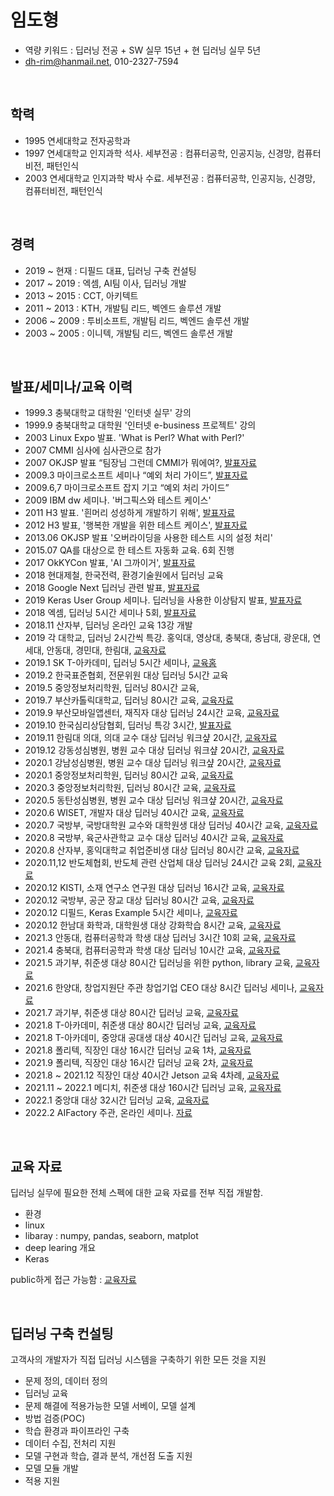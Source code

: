 # 임도형
- 역량 키워드 : 딥러닝 전공 + SW 실무 15년 + 현 딥러닝 실무 5년
- dh-rim@hanmail.net, 010-2327-7594


<br>

## 학력

- 1995 연세대학교 전자공학과 
- 1997 연세대학교 인지과학 석사. 세부전공 : 컴퓨터공학, 인공지능, 신경망, 컴퓨터비전, 패턴인식
- 2003 연세대학교 인지과학 박사 수료. 세부전공 : 컴퓨터공학, 인공지능, 신경망, 컴퓨터비전, 패턴인식


<br>

## 경력

- 2019 ~ 현재 : 디필드 대표, 딥러닝 구축 컨설팅
- 2017 ~ 2019 : 엑셈, AI팀 이사, 딥러닝 개발
- 2013 ~ 2015 : CCT, 아키텍트
- 2011 ~ 2013 : KTH, 개발팀 리드, 벡엔드 솔루션 개발
- 2006 ~ 2009 : 투비소프트, 개발팀 리드, 벡엔드 솔루션 개발
- 2003 ~ 2005 : 이니텍, 개발팀 리드, 벡엔드 솔루션 개발


<br>

## 발표/세미나/교육 이력

- 1999.3 충북대학교 대학원 '인터넷 실무' 강의 
- 1999.9 충북대학교 대학원 '인터넷 e-business 프로젝트' 강의
- 2003 Linux Expo 발표. 'What is Perl? What with Perl?'
- 2007 CMMI 심사에 심사관으로 참가
- 2007 OKJSP 발표 “팀장님 그런데 CMMI가 뭐에여?, [발표자료](https://www.slideshare.net/dhrim/cmmi-2804834)
- 2009.3 마이크로소프트 세미나 “예외 처리 가이드”, [발표자료](https://www.slideshare.net/dhrim/ss-2804901)
- 2009.6,7 마이크로소프트 잡지 기고 “예외 처리 가이드”
- 2009 IBM dw 세미나. '버그픽스와 테스트 케이스'
- 2011 H3 발표. '흰머리 성성하게 개발하기 위해', [발표자료](https://www.slideshare.net/dhrim/track2-6)
- 2012 H3 발표, '행복한 개발을 위한 테스트 케이스', [발표자료](https://www.slideshare.net/dhrim/ss-14990143)
- 2013.06 OKJSP 발표 '오버라이딩을 사용한 테스트 시의 설정 처리'
- 2015.07 QA를 대상으로 한 테스트 자동화 교육. 6회 진행
- 2017 OkKYCon 발표, 'AI 그까이거', [발표자료](https://www.slideshare.net/dhrim/ai-70388526)
- 2018 현대제철, 한국전력, 환경기술원에서 딥러닝 교육
- 2018 Google Next 딥러닝 관련 발표, [발표자료](https://www.slideshare.net/dhrim/deep-learning-applicationtomanufacturing-119362951)
- 2019 Keras User Group 세미나. 딥러닝을 사용한 이상탐지 발표, [발표자료](https://www.slideshare.net/dhrim/anomaly-detection-practiveusingdeeplearning)
- 2018 엑셈, 딥러닝 5시간 세미나 5회, [발표자료](https://www.slideshare.net/dhrim/ss-85167318)
- 2018.11 산자부, 딥러닝 온라인 교육 13강 개발
- 2019 각 대학교, 딥러닝 2시간씩 특강. 홍익대, 영상대, 충북대, 충남대, 광운대, 연세대, 안동대, 경민대, 한림대, [교육자료](https://github.com/dhrim/opensw_camp_2020)
- 2019.1 SK T-아카데미, 딥러닝 5시간 세미나, [교육홈](https://tacademy.skplanet.com/live/player/onlineLectureDetail.action?seq=151)
- 2019.2 한국표준협회, 전문위원 대상 딥러닝 5시간 교육
- 2019.5 중앙정보처리학원, 딥러닝 80시간 교육, 
- 2019.7 부산카톨릭대학교, 딥러닝 80시간 교육, [교육자료](https://github.com/dhrim/cup_deeplearning_seminar)
- 2019.9 부산모바일앱센터, 재직자 대상 딥러닝 24시간 교육, [교육자료](https://github.com/dhrim/bmac_seminar)
- 2019.10 한국심리상담협회, 딥러닝 특강 3시간, [발표자료](https://www.slideshare.net/dhrim/ss-203394538)
- 2019.11 한림대 의대, 의대 교수 대상 딥러닝 워크샾 20시간, [교육자료](https://github.com/dhrim/hallym_medi_workshop_2020)
- 2019.12 강동성심병원, 병원 교수 대상 딥러닝 워크샾 20시간, [교육자료](https://github.com/dhrim/hallym_medi_workshop_2020)
- 2020.1 강남성심병원, 병원 교수 대상 딥러닝 워크샾 20시간, [교육자료](https://github.com/dhrim/hallym_medi_workshop_2020)
- 2020.1 중앙정보처리학원, 딥러닝 80시간 교육, [교육자료](https://github.com/dhrim/joongang_2020_01)
- 2020.3 중앙정보처리학원, 딥러닝 80시간 교육, [교육자료](https://github.com/dhrim/joongang_2020_03)
- 2020.5 동탄성심병원, 병원 교수 대상 딥러닝 워크샾 20시간, [교육자료](https://github.com/dhrim/hallym_medi_workshop_2020)
- 2020.6 WISET, 개발자 대상 딥러닝 40시간 교육, [교육자료](https://github.com/dhrim/wiset_2020_06)
- 2020.7 국방부, 국방대학원 교수와 대학원생 대상 딥러닝 40시간 교육, [교육자료](https://github.com/dhrim/mnd_2020)
- 2020.8 국방부, 육군사관학교 교수 대상 딥러닝 40시간 교육, [교육자료](https://github.com/dhrim/mnd_2020)
- 2020.8 산자부, 홍익대학교 취업준비생 대상 딥러닝 80시간 교육, [교육자료](https://github.com/dhrim/hongik_2020)
- 2020.11,12 반도체협회, 반도체 관련 산업체 대상 딥러닝 24시간 교육 2회, [교육자료](https://github.com/dhrim/semiconductor_ai_2020)
- 2020.12 KISTI, 소재 연구소 연구원 대상 딥러닝 16시간 교육, [교육자료](https://github.com/dhrim/kisti_2020)
- 2020.12 국방부, 공군 장교 대상 딥러닝 80시간 교육, [교육자료](https://github.com/dhrim/mnd_advanced_2020)
- 2020.12 디필드, Keras Example 5시간 세미나, [교육자료](https://github.com/dhrim/keras_example_seminia_2020)
- 2020.12 한남대 화학과, 대학원생 대상 강화학습 8시간 교육, [교육자료](https://github.com/dhrim/RL_for_drug_design_2020)
- 2021.3 안동대, 컴퓨터공학과 학생 대상 딥러닝 3시간 10회 교육, [교육자료](https://github.com/dhrim/andong_2021)
- 2021.4 충북대, 컴퓨터공학과 학생 대상 딥러닝 10시간 교육, [교육자료](https://github.com/dhrim/chungbuk_2021)
- 2021.5 과기부, 취준생 대상 80시간 딥러닝을 위한 python, library 교육, [교육자료](https://github.com/dhrim/hongik_2021)
- 2021.6 한양대, 창업지원단 주관 창업기업 CEO 대상 8시간 딥러닝 세미나, [교육자료](https://github.com/dhrim/hanyang_startup_2021)
- 2021.7 과기부, 취준생 대상 80시간 딥러닝 교육, [교육자료](https://github.com/dhrim/hongik_2021)
- 2021.8 T-아카데미, 취준생 대상 80시간 딥러닝 교육, [교육자료](https://github.com/dhrim/t-academy_2021)
- 2021.8 T-아카데미, 중앙대 공대생 대상 40시간 딥러닝 교육, [교육자료](https://github.com/dhrim/cau_2021)
- 2021.8 폴리텍, 직장인 대상 16시간 딥러닝 교육 1차, [교육자료](https://github.com/dhrim/kopo_2021)
- 2021.9 폴리텍, 직장인 대상 16시간 딥러닝 교육 2차, [교육자료](https://github.com/dhrim/kopo_2021)
- 2021.8 ~ 2021.12 직장인 대상 40시간 Jetson 교육 4차례, [교육자료](https://github.com/dhrim/jetson_image)
- 2021.11 ~ 2022.1 메디치, 취준생 대상 160시간 딥러닝 교육, [교육자료](https://github.com/dhrim/MDC_2021)
- 2022.1 중앙대 대상 32시간 딥러닝 교육, [교육자료](https://github.com/dhrim/cau_2022)
- 2022.2 AIFactory 주관, 온라인 세미나. [자료](https://github.com/dhrim/ai_spark_2022)


<br>

## 교육 자료

딥러닝 실무에 필요한 전체 스펙에 대한 교육 자료를 전부 직접 개발함.
- 환경
- linux
- libaray : numpy, pandas, seaborn, matplot
- deep learing 개요
- Keras

public하게 접근 가능함 : [교육자료](https://github.com/dhrim/MDC_2021)


<br>

## 딥러닝 구축 컨설팅

고객사의 개발자가 직접 딥러닝 시스템을 구축하기 위한 모든 것을 지원

- 문제 정의, 데이터 정의
- 딥러닝 교육
- 문제 해결에 적용가능한 모델 서베이, 모델 설계
- 방법 검증(POC)
- 학습 환경과 파이프라인 구축
- 데이터 수집, 전처리 지원
- 모델 구현과 학습, 결과 분석, 개선점 도출 지원
- 모델 모듈 개발
- 적용 지원


<br>
